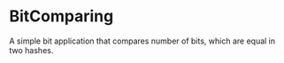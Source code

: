 # BitComparing
A simple bit application that compares number of bits, which are equal in two hashes.
